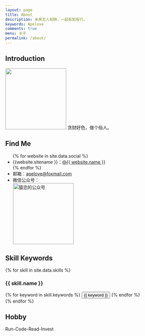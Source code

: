 ```yaml
---
layout: page
title: About
description: 未来无人知晓，一起有知有行。
keywords: Apelove
comments: true
menu: 关于
permalink: /about/
---
```


## Introduction

<img style="height:192px;width:192px;border:1px solid lightgrey;" src="{{ assets_base_url }}/assets/images/zwjs.jpg"/>
贪财好色，做个俗人。

## Find Me

<ul>
{% for website in site.data.social %}
<li>{{website.sitename }}：<a href="{{ website.url }}" target="_blank">@{{ website.name }}</a></li>
{% endfor %}
<li>
邮箱：<a href="mailto:apelove@foxmail.com" alt="apelove@foxmail.com">apelove@foxmail.com</a>
</li>
<li>
微信公众号：<br />
<img style="height:192px;width:192px;border:1px solid lightgrey;" src="{{ assets_base_url }}/assets/images/qrcode.jpg" alt="猿恋的公众号" />
</li>
</ul>

## Skill Keywords

{% for skill in site.data.skills %}
### {{ skill.name }}
<div class="btn-inline">
{% for keyword in skill.keywords %}
<button class="btn btn-outline" type="button">{{ keyword }}</button>
{% endfor %}
</div>
{% endfor %}

## Hobby

Run-Code-Read-Invest
